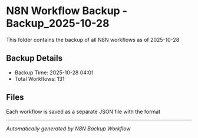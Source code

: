 # N8N Workflow Backup - Backup_2025-10-28

This folder contains the backup of all N8N workflows as of 2025-10-28

## Backup Details
- Backup Time: 2025-10-28 04:01
- Total Workflows: 131

## Files
Each workflow is saved as a separate JSON file with the format

---
*Automatically generated by N8N Backup Workflow*